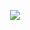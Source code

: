 <p align="center"><a href="https://www.hackerrank.com/jerodg"><img src="https://i0.wp.com/gradsingames.com/wp-content/uploads/2016/05/856771_668224053197841_1943699009_o.png"></a></p>
